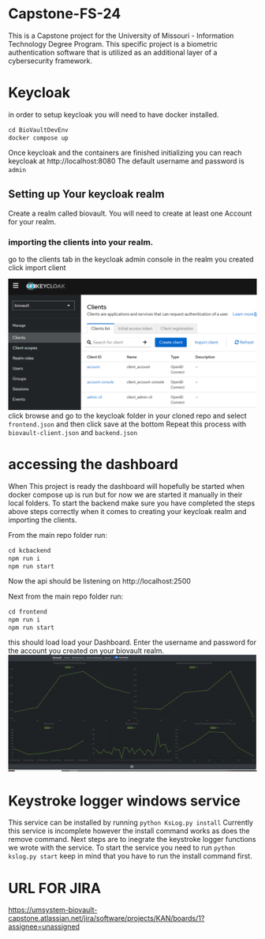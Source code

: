 # Capstone-FS-24
This is a Capstone project for the University of Missouri - Information Technology Degree Program. This specific project is a biometric authentication software that is utilized as an additional layer of a cybersecurity framework. 
# Keycloak
in order to setup keycloak you will need to have docker installed.

```
cd BioVaultDevEnv
docker compose up
```
Once keycloak and the containers are finished initializing you can reach keycloak at http://localhost:8080
The default username and password  is  `admin`
## Setting up Your keycloak realm
Create a realm called biovault.
You will need to create at least one Account for your realm.

### importing the clients into your realm.
go to the clients tab in the keycloak admin console in the realm you created click import client

<img src="/Docs/client-import1.PNG"><img>
click browse and go to the keycloak folder in your cloned repo and select `frontend.json` and then click save at the bottom
Repeat this process with `biovault-client.json` and `backend.json`

# accessing the dashboard
When This project is ready the dashboard will hopefully be started when docker compose up is run but for now we are started it manually in their local folders.
To start the backend make sure you have completed the steps above steps correctly when it comes to creating your keycloak realm and importing the clients.

From the main repo folder run:
```
cd kcbackend
npm run i
npm run start
```
Now the api should be listening on http://localhost:2500

Next from the main repo folder run:
```
cd frontend
npm run i
npm run start
```
this should load load your Dashboard.
Enter the username and password for the account you created on your biovault realm.
<img src="/Docs/uicap.PNG"></img>
# Keystroke logger windows service
This service can be installed by running `python KsLog.py install` 
Currently this service is incomplete however the install command works as does the remove command. Next steps are to inegrate the keystroke logger functions we wrote with the service. To start the service you need to run `python kslog.py start` keep in mind that you have to run the install command first.
# URL FOR JIRA
https://umsystem-biovault-capstone.atlassian.net/jira/software/projects/KAN/boards/1?assignee=unassigned
